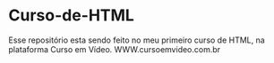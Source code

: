 # Curso-de-HTML
 Esse repositório esta sendo feito no meu primeiro curso de HTML, na plataforma Curso em Vídeo.
 WWW.cursoemvideo.com.br

